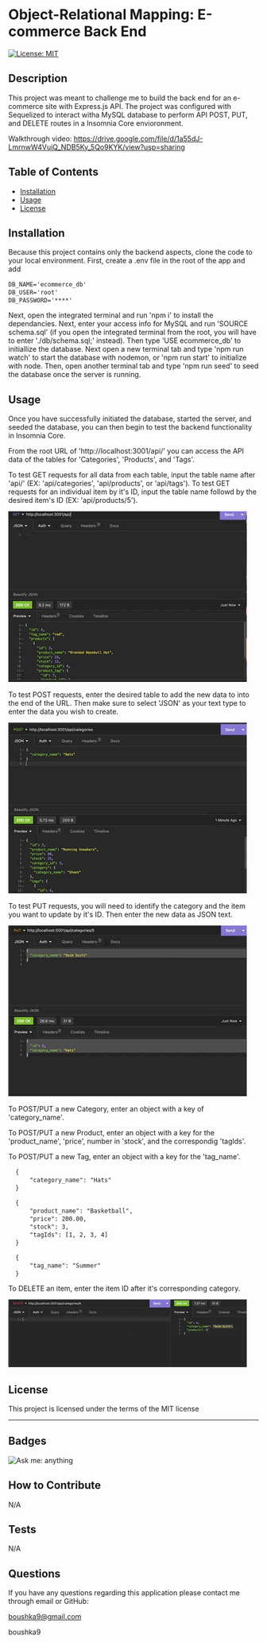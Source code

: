 # Object-Relational Mapping: E-commerce Back End 

  [![License: MIT](https://img.shields.io/badge/License-MIT-yellow.svg)](https://opensource.org/licenses/MIT)

  ## Description

  This project was meant to challenge me to build the back end for an e-commerce site with Express.js API. The project was configured with Sequelized to interact witha MySQL database to perform API POST, PUT, and DELETE routes in a Insomnia Core envioronment.

   Walkthrough video: https://drive.google.com/file/d/1a55dJ-LmrnwW4VuiQ_NDB5Ky_5Qo9KYK/view?usp=sharing

  ## Table of Contents

  - [Installation](#installation)
  - [Usage](#usage)
  - [License](#license)

  ## Installation

  Because this project contains only the backend aspects, clone the code to your local environment. First, create a .env file in the root of the app and add 
  ```
  DB_NAME='ecommerce_db'
  DB_USER='root'
  DB_PASSWORD='****'
  ```
  
  Next, open the integrated terminal and run 'npm i' to install the dependancies. Next, enter your access info for MySQL and run 'SOURCE schema.sql' (if you open the integrated terminal from the root, you will have to enter './db/schema.sql;' instead). Then type 'USE ecommerce_db' to initiallize the database. Next open a new terminal tab and type 'npm run watch' to start the database with nodemon, or 'npm run start' to initialize with node. Then, open another terminal tab and type 'npm run seed' to seed the database once the server is running.

  ## Usage

  Once you have successfully initiated the database, started the server, and seeded the database, you can then begin to test the backend functionality in Insomnia Core.

  From the root URL of 'http://localhost:3001/api/' you can access the API data of the tables for 'Categories', 'Products', and 'Tags'.

  To test GET requests for all data from each table, input the table name after 'api/' (EX: 'api/categories', 'api/products', or 'api/tags').
  To test GET requests for an individual item by it's ID, input the table name followd by the desired item's ID (EX: 'api/products/5').

  ![](public/images/get-id.gif)

  To test POST requests, enter the desired table to add the new data to into the end of the URL. Then make sure to select 'JSON' as your text type to enter the data you wish to create.

  ![](public/images/post.gif)

  To test PUT requests, you will need to identify the category and the item you want to update by it's ID. Then enter the new data as JSON text.

  ![](public/images/put.gif)

  To POST/PUT a new Category, enter an object with a key of 'category_name'.

  To POST/PUT a new Product, enter an object with a key for the 'product_name', 'price', number in 'stock', and the correspondig 'tagIds'.

  To POST/PUT a new Tag, enter an object with a key for the 'tag_name'.

  ```
    {
        "category_name": "Hats"
    }
  ```

  ```
    {
        "product_name": "Basketball",
        "price": 200.00,
        "stock": 3,
        "tagIds": [1, 2, 3, 4]
    }
  ```

  ```
    {
	    "tag_name": "Summer"
    }
  ```

  To DELETE an item, enter the item ID after it's corresponding category.

  ![](public/images/delete.gif)

  ## License

  This project is licensed under the terms of the MIT license 

  ---

  ## Badges

  ![Ask me: anything](https://img.shields.io/badge/ask%20me-anything-1abc9c.svg)

  ## How to Contribute

  N/A

  ## Tests

  N/A

  ## Questions

  If you have any questions regarding this application please contact me through email or GitHub:

  boushka9@gmail.com

  boushka9

  